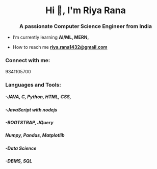 <h1 align="center">Hi 👋, I'm Riya Rana</h1>
<h3 align="center">A passionate Computer Science Engineer from India</h3>


- I’m currently learning **AI/ML, MERN,**

- How to reach me **riya.rana1432@gmail.com**


<h3 align="left">Connect with me:</h3>
<p>9341105700</p>
</p>

<h3 align="left">Languages and Tools:</h3>
<h5>-JAVA, C, Python, HTML, CSS, <h5>
<h5>-JavaScript with nodejs</h5>
</h5><h5>-BOOTSTRAP, JQuery</h5> 
<h5>Numpy, Pandas, Matplotlib<h5>
<h5>-Data Science</h5>
<h5>-DBMS, SQL</h5>

  
